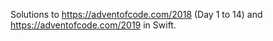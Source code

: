 Solutions to https://adventofcode.com/2018 (Day 1 to 14) and https://adventofcode.com/2019 in Swift.
